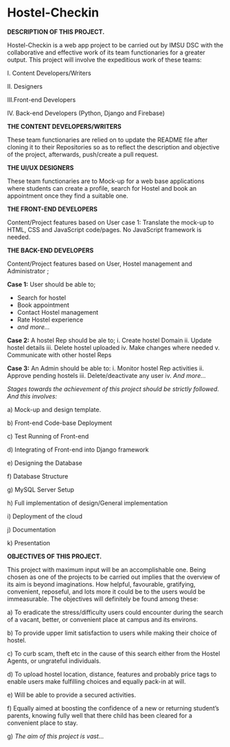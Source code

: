 # Hostel-Checkin

**DESCRIPTION OF THIS PROJECT.**

Hostel-Checkin is a web app project to be carried out by IMSU DSC with the 
collaborative and effective work of its team functionaries for a greater output. 
This project will involve the expeditious work of these teams:

I.	Content Developers/Writers

II.	Designers

III.Front-end Developers

IV.	Back-end Developers (Python, Django and Firebase)

**THE CONTENT DEVELOPERS/WRITERS**

These team functionaries are relied on to update the README file after cloning it to their 
Repositories so as to reflect the description and objective of the project, afterwards, push/create 
a pull request.

**THE UI/UX DESIGNERS**

These team functionaries are to Mock-up for a web base applications where students can create a 
profile, search for Hostel and book an appointment once they find a suitable one.

**THE FRONT-END DEVELOPERS**

Content/Project features based on User case 1: Translate the mock-up to HTML, CSS and JavaScript 
code/pages. No JavaScript framework is needed. 
 
**THE BACK-END DEVELOPERS**

Content/Project features based on User, Hostel management and Administrator ; 

**Case 1:** User should be able to;
-	Search for hostel
-	Book appointment
-	Contact Hostel management
-	Rate Hostel experience
-	_and more…_

**Case 2:** A hostel Rep should be ale to;
i.	Create hostel Domain
ii.	Update hostel details
iii.	Delete hostel uploaded
iv.	Make changes where needed
v.	Communicate with other hostel Reps

**Case 3:** An Admin should be able to:
i.	Monitor hostel Rep activities
ii.	Approve pending hostels
iii.	Delete/deactivate any user
iv.	*And more…*

*Stages towards the achievement of this project should be strictly followed. And this involves:*

a) Mock-up and design template.

b) Front-end Code-base Deployment

c) Test Running of Front-end

d) Integrating of Front-end into Django framework

e) Designing the Database

f) Database Structure

g) MySQL Server Setup

h) Full implementation of design/General implementation

i) Deployment of the cloud

j) Documentation

k) Presentation


**OBJECTIVES OF THIS PROJECT.**

This project with maximum input will be an accomplishable one. Being chosen as one of the projects 
to be carried out implies that the overview of its aim is beyond imaginations. How helpful, 
favourable, gratifying, convenient, reposeful, and lots more it could be to the users would be 
immeasurable. The objectives will definitely be found among these:

a)	To eradicate the stress/difficulty users could encounter during the search of a vacant, better, or 
	convenient place at campus and its environs.

b)	To provide upper limit satisfaction to users while making their choice of hostel.

c)	To curb scam, theft etc in the cause of this search either from the Hostel Agents, or ungrateful 
	individuals.

d)	To upload hostel location, distance, features and probably price tags to enable users make 
	fulfilling choices and equally pack-in at will.

e)	Will be able to provide a secured activities.

f)	Equally aimed at boosting the confidence of a new or returning student’s parents, knowing fully 
	well that there child has been cleared for a convenient place to stay.

g)	*The aim of this project is vast…*
